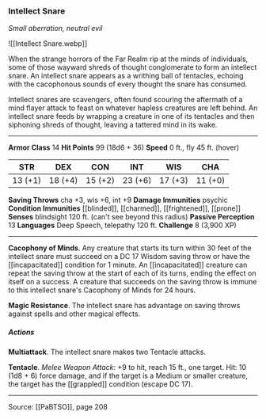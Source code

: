 ### Intellect Snare
_Small aberration, neutral evil_

![[Intellect Snare.webp]]

When the strange horrors of the Far Realm rip at the minds of individuals, some of those wayward shreds of thought conglomerate to form an intellect snare. An intellect snare appears as a writhing ball of tentacles, echoing with the cacophonous sounds of every thought the snare has consumed.

Intellect snares are scavengers, often found scouring the aftermath of a mind flayer attack to feast on whatever hapless creatures are left behind. An intellect snare feeds by wrapping a creature in one of its tentacles and then siphoning shreds of thought, leaving a tattered mind in its wake.




---

**Armor Class** 14
**Hit Points** 99 (18d6 + 36)
**Speed** 0 ft., fly 45 ft. (hover)

| STR     | DEX     | CON     | INT     | WIS     | CHA     |
|---------|---------|---------|---------|---------|---------|
| 13 (+1) | 18 (+4) | 15 (+2) | 23 (+6) | 17 (+3) | 11 (+0) |

**Saving Throws** cha +3, wis +6, int +9
**Damage Immunities** psychic
**Condition Immunities** [[blinded]], [[charmed]], [[frightened]], [[prone]]
**Senses** blindsight 120 ft. (can't see beyond this radius)
**Passive Perception** 13
**Languages** Deep Speech, telepathy 120 ft.
**Challenge** 8 (3,900 XP)

---

**Cacophony of Minds**. Any creature that starts its turn within 30 feet of the intellect snare must succeed on a DC 17 Wisdom saving throw or have the [[incapacitated]] condition for 1 minute. An [[incapacitated]] creature can repeat the saving throw at the start of each of its turns, ending the effect on itself on a success. A creature that succeeds on the saving throw is immune to this intellect snare's Cacophony of Minds for 24 hours.

**Magic Resistance**. The intellect snare has advantage on saving throws against spells and other magical effects.

##### Actions
**Multiattack**. The intellect snare makes two Tentacle attacks.

**Tentacle**. _Melee Weapon Attack:_ +9 to hit, reach 15 ft., one target. Hit: 10 (1d8 + 6) force damage, and if the target is a Medium or smaller creature, the target has the [[grappled]] condition (escape DC 17).


---

Source: [[PaBTSO]], page 208